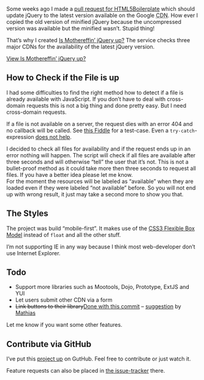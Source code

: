 
Some weeks ago I made a <a href="https://github.com/h5bp/html5-boilerplate/pull/852" title="Pull Request to update jQuery to version 1.7.0" target="_blank">pull request for HTML5Boilerplate</a> which should update jQuery to the latest version available on the Google <abbr title="Content Delivery Network">CDN</abbr>. How ever I copied the old version of minified jQuery because the uncompressed version was available but the minified wasn’t. Stupid thing!

That’s why I created <a href="http://ismothereffinjqueryup.drublic.de/" title="Visit the project's page and check if the latest jQuery-version is already available on CDNs" target="_blank">Is Mothereffin’ jQuery up?</a> The service checks three major CDNs for the availability of the latest jQuery version.

<a href="http://ismothereffinjqueryup.drublic.de/" title="Visit the project's page and check if the latest jQuery-version is already available on CDNs" target="_blank" class="button">View Is Mothereffin’ jQuery up?</a>


## How to Check if the File is up

I had some difficulties to find the right method how to detect if a file is already available with JavaScript. If you don’t have to deal with cross-domain requests this is not a big thing and done pretty easy. But I need cross-domain requests.

If a file is not available on a server, the request dies with an error 404 and no callback will be called. See <a href="http://jsfiddle.net/drublic/9rgXz/" target="_blank">this Fiddle</a> for a test-case. Even a <code>try-catch</code>-expression <a href="http://jsfiddle.net/drublic/WqWEC/" title="Tested on jsFiddle" target="_blank">does not help</a>.

I decided to check all files for availability and if the request ends up in an error nothing will happen. The script will check if all files are available after three seconds and will otherwise “tell” the user that it’s not. This is not a bullet-proof method as it could take more then three seconds to request all files. If you have a better idea please let me know.<br>
For the moment the resources will be labeled as “available” when they are loaded even if they were labeled “not available” before. So you will not end up with wrong result, it just may take a second more to show you that.

## The Styles

The project was build “mobile-first”. It makes use of the <a href="http://www.w3.org/TR/css3-flexbox/" title="The specification of the CSS3 Flexible Box Model" target="_blank">CSS3 Flexible Box Model</a> instead of <code>float</code> and all the other stuff.

I’m not supporting IE in any way because I think most web-developer don’t use Internet Explorer.

## Todo
<ul>
<li>Support more libraries such as Mootools, Dojo, Prototype, ExtJS and YUI</li>
<li>Let users submit other CDN via a form</li>
<li><del>Link buttons to their library</del><ins>Done with <a href="https://github.com/drublic/isMothereffinjQueryUp/commit/145a150854bde08ae651f0124b363a4120b7156b" target="_blank">this commit</a></ins> – <a href="https://hansreinl.de/archive/is-mothereffin-jquery-up/#comment-166">suggestion</a> by <a href="http://mathiasbynens.be/">Mathias</a></li>
</ul>

Let me know if you want some other features.

## Contribute via GitHub

I’ve put this <a href="https://github.com/drublic/isMothereffinjQueryUp" title="The project on GitHub" target="_blank">project up</a> on GutHub. Feel free to contribute or just watch it.

Feature requests can also be placed in <a href="https://github.com/drublic/isMothereffinjQueryUp/issues" title="The issue tracker for isMothereffinjQueryUp" target="_blank">the issue-tracker</a> there.
